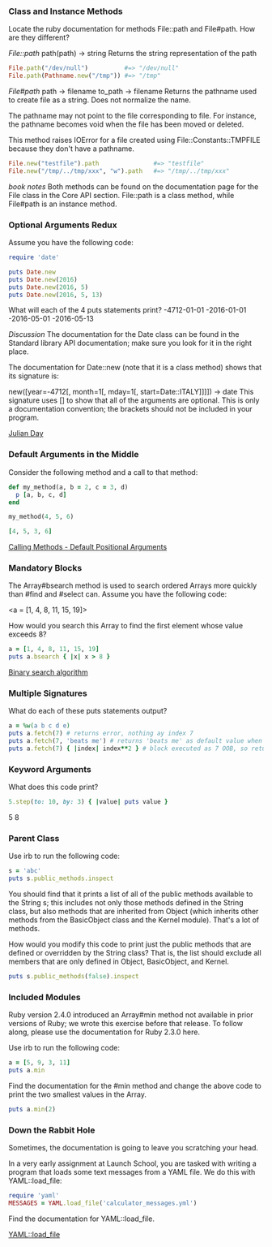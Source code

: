 
### Class and Instance Methods

Locate the ruby documentation for methods File::path and File#path. How are they different?

*File::path*
path(path) → string
Returns the string representation of the path
```ruby
File.path("/dev/null")          #=> "/dev/null"
File.path(Pathname.new("/tmp")) #=> "/tmp"
```

*File#path*
path → filename
to_path → filename
Returns the pathname used to create file as a string. Does not normalize the name.

The pathname may not point to the file corresponding to file. For instance, the pathname becomes void when the file has been moved or deleted.

This method raises IOError for a file created using File::Constants::TMPFILE because they don't have a pathname.

```ruby
File.new("testfile").path               #=> "testfile"
File.new("/tmp/../tmp/xxx", "w").path   #=> "/tmp/../tmp/xxx"
```
*book notes*
Both methods can be found on the documentation page for the File class in the Core API section. File::path is a class method, while File#path is an instance method.

### Optional Arguments Redux
Assume you have the following code:
```ruby
require 'date'

puts Date.new
puts Date.new(2016)
puts Date.new(2016, 5)
puts Date.new(2016, 5, 13)
```
What will each of the 4 puts statements print?
-4712-01-01
-2016-01-01
-2016-05-01
-2016-05-13

*Discussion*
The documentation for the Date class can be found in the Standard library API documentation; make sure you look for it in the right place.

The documentation for Date::new (note that it is a class method) shows that its signature is:

new([year=-4712[, month=1[, mday=1[, start=Date::ITALY]]]]) → date
This signature uses [] to show that all of the arguments are optional. This is only a documentation convention; the brackets should not be included in your program.

[Julian Day](https://en.wikipedia.org/wiki/Julian_day)

### Default Arguments in the Middle
Consider the following method and a call to that method:
```ruby
def my_method(a, b = 2, c = 3, d)
  p [a, b, c, d]
end

my_method(4, 5, 6)

[4, 5, 3, 6]
```
[Calling Methods - Default Positional Arguments](https://ruby-doc.org/core-2.7.1/doc/syntax/calling_methods_rdoc.html#label-Default+Positional+Arguments)

### Mandatory Blocks
The Array#bsearch method is used to search ordered Arrays more quickly than #find and #select can. Assume you have the following code:

<a = [1, 4, 8, 11, 15, 19]>

How would you search this Array to find the first element whose value exceeds 8?
```ruby
a = [1, 4, 8, 11, 15, 19]
puts a.bsearch { |x| x > 8 }
```

[Binary search algorithm](https://en.wikipedia.org/wiki/Binary_search_algorithm)

### Multiple Signatures
What do each of these puts statements output?
```ruby
a = %w(a b c d e)
puts a.fetch(7) # returns error, nothing ay index 7
puts a.fetch(7, 'beats me') # returns 'beats me' as default value when nothing @ 7
puts a.fetch(7) { |index| index**2 } # block executed as 7 OOB, so returns 49
```

### Keyword Arguments
What does this code print?
```ruby
5.step(to: 10, by: 3) { |value| puts value }
```
5
8

### Parent Class
Use irb to run the following code:
```ruby
s = 'abc'
puts s.public_methods.inspect
```
You should find that it prints a list of all of the public methods available to the String s; this includes not only those methods defined in the String class, but also methods that are inherited from Object (which inherits other methods from the BasicObject class and the Kernel module). That's a lot of methods.

How would you modify this code to print just the public methods that are defined or overridden by the String class? That is, the list should exclude all members that are only defined in Object, BasicObject, and Kernel.

```ruby
puts s.public_methods(false).inspect
```

### Included Modules
Ruby version 2.4.0 introduced an Array#min method not available in prior versions of Ruby; we wrote this exercise before that release. To follow along, please use the documentation for Ruby 2.3.0 here.

Use irb to run the following code:
```ruby
a = [5, 9, 3, 11]
puts a.min
```
Find the documentation for the #min method and change the above code to print the two smallest values in the Array.
```ruby
puts a.min(2)
```

### Down the Rabbit Hole
Sometimes, the documentation is going to leave you scratching your head.

In a very early assignment at Launch School, you are tasked with writing a program that loads some text messages from a YAML file. We do this with YAML::load_file:
```ruby
require 'yaml'
MESSAGES = YAML.load_file('calculator_messages.yml')
```
Find the documentation for YAML::load_file.

[YAML::load_file](https://ruby-doc.org/stdlib-2.7.1/libdoc/psych/rdoc/Psych.html#method-c-load_file)


